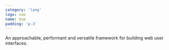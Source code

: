 ```yaml
---
category: 'lang'
logo: vue
name: Vue
padding: 'p-3'
---
```


An approachable, performant and versatile framework for building web user interfaces.
